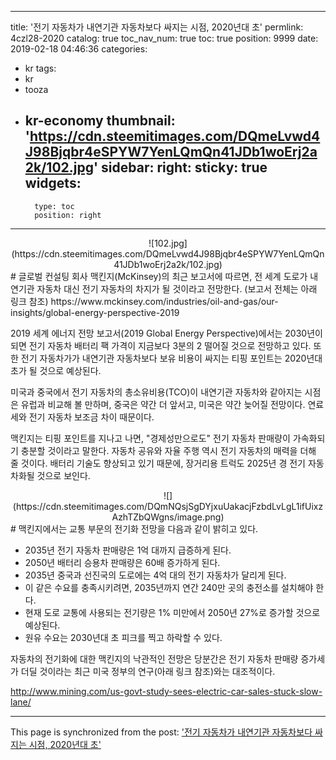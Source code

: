 
---
title: '전기 자동차가 내연기관 자동차보다 싸지는 시점, 2020년대 초'
permlink: 4czl28-2020
catalog: true
toc_nav_num: true
toc: true
position: 9999
date: 2019-02-18 04:46:36
categories:
- kr
tags:
- kr
- tooza
- kr-economy
thumbnail: 'https://cdn.steemitimages.com/DQmeLvwd4J98Bjqbr4eSPYW7YenLQmQn41JDb1woErj2a2k/102.jpg'
sidebar:
    right:
        sticky: true
widgets:
    -
        type: toc
        position: right
---


<center>
![102.jpg](https://cdn.steemitimages.com/DQmeLvwd4J98Bjqbr4eSPYW7YenLQmQn41JDb1woErj2a2k/102.jpg)
</center>
#
글로벌 컨설팅 회사 맥킨지(McKinsey)의 최근 보고서에 따르면, 전 세계 도로가 내연기관 자동차 대신 전기 자동차의 차지가 될 것이라고 전망한다. (보고서 전체는 아래 링크 참조)
https://www.mckinsey.com/industries/oil-and-gas/our-insights/global-energy-perspective-2019

2019 세계 에너지 전망 보고서(2019 Global Energy Perspective)에서는 2030년이 되면 전기 자동차 배터리 팩 가격이 지금보다 3분의 2 떨어질 것으로 전망하고 있다. 또한 전기 자동차가가 내연기관 자동차보다 보유 비용이 싸지는 티핑 포인트는 2020년대 초가 될 것으로 예상된다.

​미국과 중국에서 전기 자동차의 총소유비용(TCO)이 내연기관 자동차와 같아지는 시점은 유럽과 비교해 볼 만하며, 중국은 약간 더 앞서고, 미국은 약간 늦어질 전망이다. 연료세와 전기 자동차 보조금 차이 때문이다. 

​맥킨지는 티핑 포인트를 지나고 나면, "경제성만으로도" 전기 자동차 판매량이 가속화되기 충분할 것이라고 말한다. 자동차 공유와 자율 주행 역시 전기 자동차의 매력을 더해 줄 것이다. 배터리 기술도 향상되고 있기 때문에, 장거리용 트럭도 2025년 경 전기 자동차화될 것으로 보인다. 

<center>
![](https://cdn.steemitimages.com/DQmNQsjSgDYjxuUakacjFzbdLvLgL1ifUixzAzhTZbQWgns/image.png)
</center>
#
맥킨지에서는 교통 부문의 전기화 전망을 다음과 같이 밝히고 있다.

- 2035년 전기 자동차 판매량은 1억 대까지 급증하게 된다.
- 2050년 배터리 승용차 판매량은 60배 증가하게 된다.
- 2035년 중국과 선진국의 도로에는 4억 대의 전기 자동차가 달리게 된다.
- 이 같은 수요를 충족시키려면, 2035년까지 연간 240만 곳의 충전소를 설치해야 한다.
- 현재 도로 교통에 사용되는 전기량은 1% 미만에서 2050년 27%로 증가할 것으로 예상된다.
- 원유 수요는 2030년대 초 피크를 찍고 하락할 수 있다.

​자동차의 전기화에 대한 맥킨지의 낙관적인 전망은 당분간은 전기 자동차 판매량 증가세가 더딜 것이라는 최근 미국 정부의 연구(아래 링크 참조)와는 대조적이다.

http://www.mining.com/us-govt-study-sees-electric-car-sales-stuck-slow-lane/

- - -

This page is synchronized from the post: ['전기 자동차가 내연기관 자동차보다 싸지는 시점, 2020년대 초'](https://steemit.com/@pius.pius/4czl28-2020)
